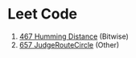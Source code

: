 # Leet Code
1. [467 Humming Distance](https://leetcode.com/problems/hamming-distance/description/) (Bitwise)
1. [657 JudgeRouteCircle](https://leetcode.com/problems/judge-route-circle/) (Other)
